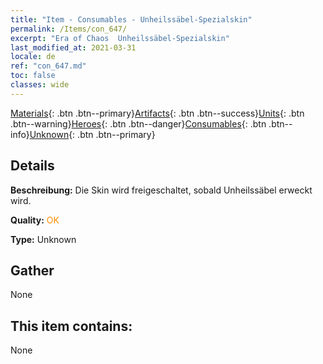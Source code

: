 ```yaml
---
title: "Item - Consumables - Unheilssäbel-Spezialskin"
permalink: /Items/con_647/
excerpt: "Era of Chaos  Unheilssäbel-Spezialskin"
last_modified_at: 2021-03-31
locale: de
ref: "con_647.md"
toc: false
classes: wide
---
```

 [Materials](/de/Items/){: .btn .btn--primary}[Artifacts](/de/Items/Artifacts/){: .btn .btn--success}[Units](/de/Items/Units/){: .btn .btn--warning}[Heroes](/de/Items/Heroes/){: .btn .btn--danger}[Consumables](/de/Items/Consumables/){: .btn .btn--info}[Unknown](/de/Items/Unknown/){: .btn .btn--primary}

## Details
 **Beschreibung:** Die Skin wird freigeschaltet, sobald Unheilssäbel erweckt wird.

 **Quality:** <span style="color: #FF8C00">OK</span>

 **Type:** Unknown

## Gather

  None

## This item contains:

  None

